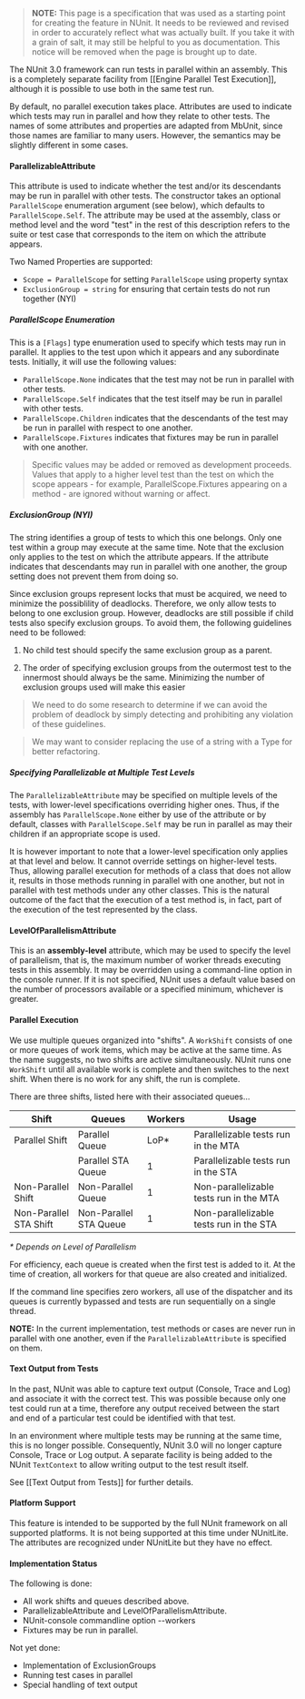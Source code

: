 > **NOTE:** This page is a specification that was used as a starting point for creating the feature in NUnit. It needs to be reviewed and revised in order to accurately reflect what was actually built. If you take it with a grain of salt, it may still be helpful to you as documentation. This notice will be removed when the page is brought up to date.

The NUnit 3.0 framework can run tests in parallel within an assembly. This is a completely separate facility from [[Engine Parallel Test Execution]], although it is possible to use both in the same test run.

By default, no parallel execution takes place. Attributes are used to indicate which tests may run in parallel and how they relate to other tests. The names of some attributes and properties are adapted from MbUnit, since those names are familiar to many users. However, the semantics may be slightly different in some cases.

#### ParallelizableAttribute

This attribute is used to indicate whether the test and/or its descendants may be run in parallel with other tests. The constructor takes an optional `ParallelScope` enumeration argument (see below), which defaults to `ParallelScope.Self`. The attribute may be used at the assembly, class or method level and the word "test" in the rest of this description refers to the suite or test case that corresponds to the item on which the attribute appears.

Two Named Properties are supported:
  * `Scope = ParallelScope` for setting `ParallelScope` using property syntax
  * `ExclusionGroup = string` for ensuring that certain tests do not run together (NYI)

##### ParallelScope Enumeration

This is a `[Flags]` type enumeration used to specify which tests may run in parallel. It applies to the test upon which it appears and any subordinate tests. Initially, it will use the following values:
  * `ParallelScope.None` indicates that the test may not be run in parallel with other tests.
  * `ParallelScope.Self` indicates that the test itself may be run in parallel with other tests.
  * `ParallelScope.Children` indicates that the descendants of the test may be run in parallel with respect to one another.
  * `ParallelScope.Fixtures` indicates that fixtures may be run in parallel with one another.

> Specific values may be added or removed as development proceeds.
> Values that apply to a higher level test than the test on which the scope appears - for example, ParallelScope.Fixtures appearing on a method - are ignored without warning or affect.

##### ExclusionGroup (NYI)

The string identifies a group of tests to which this one belongs. Only one test within a group may execute at the same time. Note that the exclusion only applies to the test on which the attribute appears. If the attribute indicates that descendants may run in parallel with one another, the group setting does not prevent them from doing so.

Since exclusion groups represent locks that must be acquired, we need to minimize the possiblility of deadlocks. Therefore, we only allow tests to belong to one exclusion group. However, deadlocks are still possible if child tests also specify exclusion groups. To avoid them, the following guidelines need to be followed:

  1. No child test should specify the same exclusion group as a parent.

  2. The order of specifying exclusion groups from the outermost test to the innermost should always be the same. Minimizing the number of exclusion groups used will make this easier

> We need to do some research to determine if we can avoid the problem of deadlock by simply detecting and prohibiting any violation of these guidelines.

> We may want to consider replacing the use of a string with a Type for better refactoring.

##### Specifying Parallelizable at Multiple Test Levels

The `ParallelizableAttribute` may be specified on multiple levels of the tests, with lower-level specifications overriding higher ones. Thus, if the assembly has `ParallelScope.None` either by use of the attribute or by default, classes with `ParallelScope.Self` may be run in parallel as may their children if an appropriate scope is used.

It is however important to note that a lower-level specification only applies at that level and below. It cannot override settings on higher-level tests. Thus, allowing parallel execution for methods of a class that does not allow it, results in those methods running in parallel with one another, but not in parallel with test methods under any other classes. This is the natural outcome of the fact that the execution of a test method is, in fact, part of the execution of the test represented by the class.

#### LevelOfParallelismAttribute

This is an **assembly-level** attribute, which may be used to specify the level of parallelism, that is, the maximum number of worker threads executing tests in this assembly. It may be overridden using a command-line option in the console runner. If it is not specified, NUnit uses a default value based on the number of processors available or a specified minimum, whichever is greater.

#### Parallel Execution

We use multiple queues organized into "shifts". A `WorkShift` consists of one or more queues of work items, which may be active at the same time. As the name suggests, no two shifts are active simultaneously. NUnit runs one `WorkShift` until all available work is complete and then switches to the next shift. When there is no work for any shift, the run is complete.

There are three shifts, listed here with their associated queues...

|     Shift              |    Queues              |  Workers  |  Usage    |
|------------------------|------------------------|-----------|-----------|
| Parallel Shift         | Parallel Queue         |    LoP*   | Parallelizable tests run in the MTA |
|                        | Parallel STA Queue     |     1     | Parallelizable tests run in the STA |
| Non-Parallel Shift     | Non-Parallel Queue     |     1     | Non-parallelizable tests run in the MTA |
| Non-Parallel STA Shift | Non-Parallel STA Queue |     1     | Non-parallelizable tests run in the STA |

_* Depends on Level of Parallelism_

For efficiency, each queue is created when the first test is added to it. At the time of creation, all workers for that queue are also created and initialized.

If the command line specifies zero workers, all use of the dispatcher and its queues is currently bypassed and tests are run sequentially on a single thread.

**NOTE:** In the current implementation, test methods or cases are never run in parallel with one another, even if the `ParallelizableAttribute` is specified on them.

#### Text Output from Tests

In the past, NUnit was able to capture text output (Console, Trace and Log) and associate it with the correct test. This was possible because only one test could run at a time, therefore any output received between the start and end of a particular test could be identified with that test.

In an environment where multiple tests may be running at the same time, this is no longer possible. Consequently, NUnit 3.0 will no longer capture Console, Trace or Log output. A separate facility is being added to the NUnit `TextContext` to allow writing output to the test result itself.

See [[Text Output from Tests]] for further details.

#### Platform Support

This feature is intended to be supported by the full NUnit framework on all supported platforms. It is not being supported at this time under NUnitLite. The attributes are recognized under NUnitLite but they have no effect.

#### Implementation Status

The following is done:
* All work shifts and queues described above.
* ParallelizableAttribute and LevelOfParallelismAttribute.
* NUnit-console commandline option --workers
* Fixtures may be run in parallel.

Not yet done:
* Implementation of ExclusionGroups
* Running test cases in parallel
* Special handling of text output
